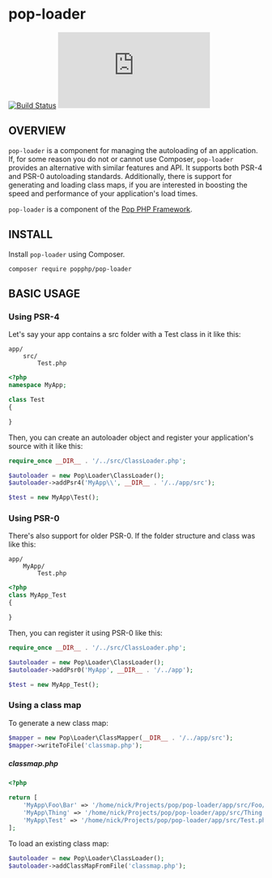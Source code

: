 pop-loader
==========

[![Build Status](https://travis-ci.org/popphp/pop-loader.svg?branch=master)](https://travis-ci.org/popphp/pop-loader)
[![Coverage Status](http://www.popphp.org/cc/coverage.php?comp=pop-loader)](http://www.popphp.org/cc/pop-loader/)

OVERVIEW
--------
`pop-loader` is a component for managing the autoloading of an application. If, for some reason you
do not or cannot use Composer, `pop-loader` provides an alternative with similar features and API.
It supports both PSR-4 and PSR-0 autoloading standards. Additionally, there is support for generating
and loading class maps, if you are interested in boosting the speed and performance of your
application's load times.

`pop-loader` is a component of the [Pop PHP Framework](http://www.popphp.org/).

INSTALL
-------

Install `pop-loader` using Composer.

    composer require popphp/pop-loader

BASIC USAGE
-----------

### Using PSR-4

Let's say your app contains a src folder with a Test class in it like this:

    app/
        src/
            Test.php

```php
<?php
namespace MyApp;

class Test
{

}
```

Then, you can create an autoloader object and register your application's
source with it like this:

```php
require_once __DIR__ . '/../src/ClassLoader.php';

$autoloader = new Pop\Loader\ClassLoader();
$autoloader->addPsr4('MyApp\\', __DIR__ . '/../app/src');

$test = new MyApp\Test();
```

### Using PSR-0

There's also support for older PSR-0. If the folder structure and class was like this:

    app/
        MyApp/
            Test.php

```php
<?php
class MyApp_Test
{

}
```

Then, you can register it using PSR-0 like this:

```php
require_once __DIR__ . '/../src/ClassLoader.php';

$autoloader = new Pop\Loader\ClassLoader();
$autoloader->addPsr0('MyApp', __DIR__ . '/../app');

$test = new MyApp_Test();
```

### Using a class map

To generate a new class map:

```php
$mapper = new Pop\Loader\ClassMapper(__DIR__ . '/../app/src');
$mapper->writeToFile('classmap.php');
```

##### classmap.php

```php
<?php

return [
    'MyApp\Foo\Bar' => '/home/nick/Projects/pop/pop-loader/app/src/Foo/Bar.php',
    'MyApp\Thing' => '/home/nick/Projects/pop/pop-loader/app/src/Thing.php',
    'MyApp\Test' => '/home/nick/Projects/pop/pop-loader/app/src/Test.php'
];
```

To load an existing class map:

```php
$autoloader = new Pop\Loader\ClassLoader();
$autoloader->addClassMapFromFile('classmap.php');
```
